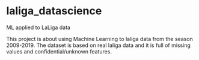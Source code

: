 # laliga_datascience
ML applied to LaLiga data

This project is about using Machine Learning to laliga data from the season 2009-2019. The dataset is based on real laliga data and it is full of missing values and confidential/unknown features. 
